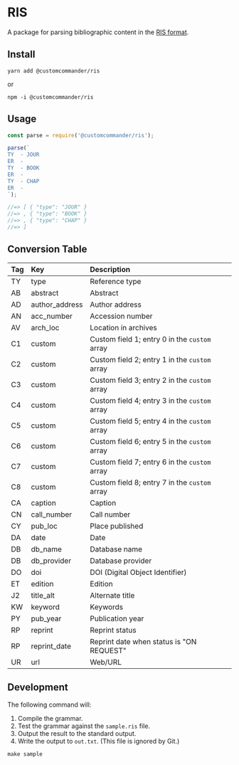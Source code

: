 # RIS

A package for parsing bibliographic content in the [RIS format][ris-file-format].

[ris-file-format]: https://en.wikipedia.org/wiki/RIS_(file_format)

## Install

```
yarn add @customcommander/ris
```

or

```
npm -i @customcommander/ris
```

## Usage

```javascript
const parse = require('@customcommander/ris');

parse(`
TY  - JOUR
ER  - 
TY  - BOOK
ER  - 
TY  - CHAP
ER  - 
`);

//=> [ { "type": "JOUR" }
//=> , { "type": "BOOK" }
//=> , { "type": "CHAP" }
//=> ]
```

## Conversion Table

| Tag | Key            | Description                                   |
|:----|:---------------|:----------------------------------------------|
| TY  | type           | Reference type                                |
| AB  | abstract       | Abstract                                      |
| AD  | author_address | Author address                                |
| AN  | acc_number     | Accession number                              |
| AV  | arch_loc       | Location in archives                          |
| C1  | custom         | Custom field 1; entry 0 in the `custom` array |
| C2  | custom         | Custom field 2; entry 1 in the `custom` array |
| C3  | custom         | Custom field 3; entry 2 in the `custom` array |
| C4  | custom         | Custom field 4; entry 3 in the `custom` array |
| C5  | custom         | Custom field 5; entry 4 in the `custom` array |
| C6  | custom         | Custom field 6; entry 5 in the `custom` array |
| C7  | custom         | Custom field 7; entry 6 in the `custom` array |
| C8  | custom         | Custom field 8; entry 7 in the `custom` array |
| CA  | caption        | Caption                                       |
| CN  | call_number    | Call number                                   |
| CY  | pub_loc        | Place published                               |
| DA  | date           | Date                                          |
| DB  | db_name        | Database name                                 |
| DB  | db_provider    | Database provider                             |
| DO  | doi            | DOI (Digital Object Identifier)               |
| ET  | edition        | Edition                                       |
| J2  | title_alt      | Alternate title                               |
| KW  | keyword        | Keywords                                      |
| PY  | pub_year       | Publication year                              |
| RP  | reprint        | Reprint status                                |
| RP  | reprint_date   | Reprint date when status is "ON REQUEST"      |
| UR  | url            | Web/URL                                       |

## Development

The following command will:

1.  Compile the grammar.
2.  Test the grammar against the `sample.ris` file.
3.  Output the result to the standard output.
4.  Write the output to `out.txt`. (This file is ignored by Git.)

```
make sample
```
